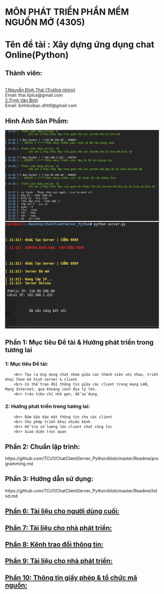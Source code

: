 <h1>MÔN PHÁT TRIỂN PHẦN MỀM NGUỒN MỞ (4305)</h1>
<h1>Tên đề tài : Xây dựng ứng dụng chat Online(Python) </h1>
<h2>Thành viên:</h2>
	<br><a href="https://www.facebook.com/chickns0up"> 1.Nguyễn Đình Thái (Trưởng nhóm) </a>
	<br>Email: thai.itplus@gmail.com
	<br><a href="https://www.facebook.com/trinh.binh.969">2.Trịnh Văn Bình </a>
	<br>Email: binhboibac.dhttll@gmail.com


<h2>Hình Ảnh Sản Phẩm:</h2>
<img src='/img/chat.PNG'>
<br><img src='/img/server2.PNG'>


<h2>Phần 1: Mục tiêu Đề tài & Hướng phát triển trong tương lai</h2>

<h3>1: Mục tiêu Đề tài:</h3>	

		<br> Tạo ra ứng dụng chat nhóm giữa các thành viên với nhau, triển khai theo mô hình server & client
		<br> Có thể trao đổi thông tin giữa các client trong mạng LAN, Mạng Internet, qua khoảng cách địa lý lớn.
		<br> trên tiêu chí nhỏ gọn, dễ sử dụng.

<h3>2: Hướng phát triển trong tương lai:</h3>

		<br> Đảm bảo bảo mật thông tin cho các client
		<br> Cho phép triển khai nhiều kênh
		<br> Hỗ trợ số lượng lớn client chat cũng lúc
		<br> Giao diện trực quan
	
<h2>Phần 2: Chuẩn lập trình:</h2>
https://github.com/TCU1/ChatClientServer_Python/blob/master/Readme/programming.md


<h2>Phần 3: Hướng dẫn sử dụng:</h2>
https://github.com/TCU1/ChatClientServer_Python/blob/master/Readme/hdsd.md


<h2>
<a href="https://github.com/TCU1/ChatClientServer_Python/tree/master/Document"> Phần 6: Tài liệu cho người dùng cuối:</h2>

<h2><a href="https://github.com/TCU1/ChatClientServer_Python/tree/master/Document"> Phần 7: Tài liệu cho nhà phát triển:</h2>

<h2><a href="https://github.com/TCU1/ChatClientServer_Python/tree/master/Document">  Phần 8: Kênh trao đổi thông tin:</h2>

<h2><a href="https://github.com/TCU1/ChatClientServer_Python/tree/master/Document">  Phần 9: Tài liệu cho nhà phát triển:</h2>

<h2><a href="https://github.com/TCU1/ChatClientServer_Python/tree/master/Document">  Phần 10: Thông tin giấy phép & tổ chức mã nguồn:</h2>


